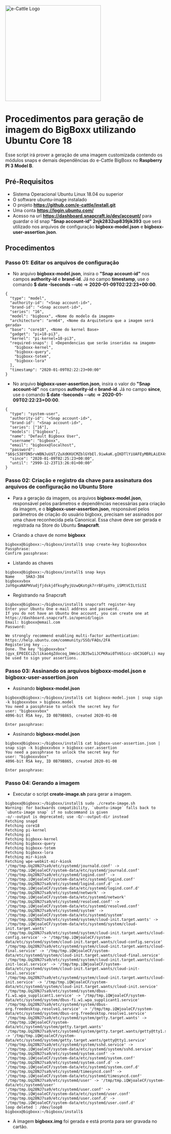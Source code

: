 <img src="https://raw.githubusercontent.com/e-cattle/art/master/eCattle.pnghttps://raw.githubusercontent.com/e-cattle/art/master/eCattle.png" width="300" alt="e-Cattle Logo" />

# Procedimentos para geração de imagem do BigBoxx utilizando Ubuntu Core 18

Esse script irá prover a geração de uma imagem customizada contendo os módulos snaps e demais dependências do e-Cattle BigBoxx no **Raspberry PI 3 Model B**.

## Pré-Requisitos

- Sistema Operacional Ubuntu Linux 18.04 ou superior
- O software ubuntu-image instalado
- O projeto **https://github.com/e-cattle/install.git**
- Uma conta **https://login.ubuntu.com/**
- Acesso na url **https://dashboard.snapcraft.io/dev/account/** para guardar o id snap **"Snap account-id" 2njk2832up839jik393** que será utilizado nos arquivos de configuração **bigboxx-model.json** e **bigboxx-user-assertion.json**.

## Procedimentos

### Passo 01: Editar os arquivos de configuração

- No arquivo **bigboxx-model.json**, insira o **"Snap account-id"** nos campos **authority-id** e **brand-id**. Já no campo **timestamp**, use o comando **$ date -Iseconds --utc** => **2020-01-09T02:22:23+00:00**.

```shell
{
  "type": "model",
  "authority-id": "<Snap account-id>",
  "brand-id": "<Snap account-id>",
  "series": "16",
  "model": "bigboxx", <Nome do modelo da imagem>
  "architecture": "arm64", <Nome da Arquitetura que a imagem será gerada>
  "base": "core18", <Nome do kernel Base>
  "gadget": "pi=18-pi3",
  "kernel": "pi-kernel=18-pi3",
  "required-snaps": [ <Dependencias que serão inseridas na imagem>
    "bigboxx-kernel",
    "bigboxx-query",
    "bigboxx-totem",
    "bigboxx-lora"
  ],
  "timestamp": "2020-01-09T02:22:23+00:00"
}

```

- No arquivo **bigboxx-user-assertion.json**, insira o valor do **"Snap account-id"** nos campos **authority-id** e **brand-id**. Já no campo **since**, use o comando **$ date -Iseconds --utc** => **2020-01-09T02:22:23+00:00**.

```shell
{
  "type": "system-user",
  "authority-id": "<Snap account-id>",
  "brand-id": "<Snap account-id>",
  "series": ["16"],
  "models": ["bigboxx"],
  "name": "Default Bigboxx User",
  "username": "bigboxx",
  "email": "bigboxx@localhost",
  "password": "$6$cS38YDN5rvWBNJuU$T/ZuXdKKUCMZblGYbEl.9iwAaK.gIKDTlYiUAFEyMBRLAiEX4sNOMAGXVQ9nw9rQT6VBQO08QUrb7KJQGLM2A1",
  "since": "2020-01-09T02:25:23+00:00",
  "until": "2999-12-23T13:26:01+00:00"
}

```

### Passo 02: Criação e registro da chave para assinatura dos arquivos de configuração no Ubuntu Store

- Para a geração da imagem, os arquivos **bigboxx-model.json**, responsável pelos parâmetros e dependências necessárias para criação da imagem, e o **bigboxx-user-assertion.json**, responsável pelos parâmetros de criação do usuário bigboxx, precisam ser assinados por uma chave reconhecida pela Canonical. Essa chave deve ser gerada e registrada na Store do Ubuntu **Snapcraft**.

- Criando a chave de nome **bigboxx**

```shell
bigboxx@bigboxx:~/bigboxx/install$ snap create-key bigboxxvbox
Passphrase: 
Confirm passphrase: 
```

- Listando as chaves

```shell
bigboxx@bigboxx:~/bigboxx/install$ snap keys
Name     SHA3-384
bigboxxvbox  JaY6gxaNAPHVudjfjdskjdfksgPyjUzwQKotgk7rrBFzpXYo_iSMtVCILtSiSI
```


- Registrando na Snapcraft

```shell
bigboxx@bigboxx:~/bigboxx/install$ snapcraft register-key 
Enter your Ubuntu One e-mail address and password.
If you do not have an Ubuntu One account, you can create one at https://dashboard.snapcraft.io/openid/login
Email: bigboxx@email.com
Password: 

We strongly recommend enabling multi-factor authentication: https://help.ubuntu.com/community/SSO/FAQs/2FA
Registering key ...
Done. The key "bigboxxvbox" (gyx_EP0IECiZclikao4gZdocoq_bWeicJBJ5w1iJCPKRai0TV65icz-sDC3G0FLi) may be used to sign your assertions.

```

### Passo 03: Assinando os arquivos **bigboxx-model.json** e **bigboxx-user-assertion.json**

- Assinando **bigboxx-model.json**

```shell
bigboxx@bigboxx:~/bigboxx/install$ cat bigboxx-model.json | snap sign -k bigboxxvbox > bigboxx.model
You need a passphrase to unlock the secret key for
user: "bigboxxvbox"
4096-bit RSA key, ID 0B79B865, created 2020-01-08

Enter passphrase:
```

- Assinando **bigboxx-model.json**

```shell
bigboxx@bigboxx:~/bigboxx/install$ cat bigboxx-user-assertion.json | snap sign -k bigboxxvbox > bigboxx-user.assertion
You need a passphrase to unlock the secret key for
user: "bigboxxvbox"
4096-bit RSA key, ID 0B79B865, created 2020-01-08

Enter passphrase:
```


### Passo 04: Gerando a imagem

- Executar o script **create-image.sh** para gerar a imagem.

```shell
bigboxx@bigboxx:~/bigboxx/install$ sudo ./create-image.sh 
Warning: for backwards compatibility, `ubuntu-image` falls back to `ubuntu-image snap` if no subcommand is given
-o/--output is deprecated; use -O/--output-dir instead
Fetching snapd
Fetching core18
Fetching pi-kernel
Fetching pi
Fetching bigboxx-kernel
Fetching bigboxx-query
Fetching bigboxx-totem
Fetching bigboxx-lora
Fetching mir-kiosk
Fetching wpe-webkit-mir-kiosk
'/tmp/tmp.Uq28NJ7sa9/etc/systemd/journald.conf' -> '/tmp/tmp.iQWjoaleCF/system-data/etc/systemd/journald.conf'
'/tmp/tmp.Uq28NJ7sa9/etc/systemd/logind.conf' -> '/tmp/tmp.iQWjoaleCF/system-data/etc/systemd/logind.conf'
'/tmp/tmp.Uq28NJ7sa9/etc/systemd/logind.conf.d' -> '/tmp/tmp.iQWjoaleCF/system-data/etc/systemd/logind.conf.d'
'/tmp/tmp.Uq28NJ7sa9/etc/systemd/network' -> '/tmp/tmp.iQWjoaleCF/system-data/etc/systemd/network'
'/tmp/tmp.Uq28NJ7sa9/etc/systemd/resolved.conf' -> '/tmp/tmp.iQWjoaleCF/system-data/etc/systemd/resolved.conf'
'/tmp/tmp.Uq28NJ7sa9/etc/systemd/system' -> '/tmp/tmp.iQWjoaleCF/system-data/etc/systemd/system'
'/tmp/tmp.Uq28NJ7sa9/etc/systemd/system/cloud-init.target.wants' -> '/tmp/tmp.iQWjoaleCF/system-data/etc/systemd/system/cloud-init.target.wants'
'/tmp/tmp.Uq28NJ7sa9/etc/systemd/system/cloud-init.target.wants/cloud-config.service' -> '/tmp/tmp.iQWjoaleCF/system-data/etc/systemd/system/cloud-init.target.wants/cloud-config.service'
'/tmp/tmp.Uq28NJ7sa9/etc/systemd/system/cloud-init.target.wants/cloud-final.service' -> '/tmp/tmp.iQWjoaleCF/system-data/etc/systemd/system/cloud-init.target.wants/cloud-final.service'
'/tmp/tmp.Uq28NJ7sa9/etc/systemd/system/cloud-init.target.wants/cloud-init-local.service' -> '/tmp/tmp.iQWjoaleCF/system-data/etc/systemd/system/cloud-init.target.wants/cloud-init-local.service'
'/tmp/tmp.Uq28NJ7sa9/etc/systemd/system/cloud-init.target.wants/cloud-init.service' -> '/tmp/tmp.iQWjoaleCF/system-data/etc/systemd/system/cloud-init.target.wants/cloud-init.service'
'/tmp/tmp.Uq28NJ7sa9/etc/systemd/system/dbus-fi.w1.wpa_supplicant1.service' -> '/tmp/tmp.iQWjoaleCF/system-data/etc/systemd/system/dbus-fi.w1.wpa_supplicant1.service'
'/tmp/tmp.Uq28NJ7sa9/etc/systemd/system/dbus-org.freedesktop.resolve1.service' -> '/tmp/tmp.iQWjoaleCF/system-data/etc/systemd/system/dbus-org.freedesktop.resolve1.service'
'/tmp/tmp.Uq28NJ7sa9/etc/systemd/system/getty.target.wants' -> '/tmp/tmp.iQWjoaleCF/system-data/etc/systemd/system/getty.target.wants'
'/tmp/tmp.Uq28NJ7sa9/etc/systemd/system/getty.target.wants/getty@tty1.service' -> '/tmp/tmp.iQWjoaleCF/system-data/etc/systemd/system/getty.target.wants/getty@tty1.service'
'/tmp/tmp.Uq28NJ7sa9/etc/systemd/system/sshd.service' -> '/tmp/tmp.iQWjoaleCF/system-data/etc/systemd/system/sshd.service'
'/tmp/tmp.Uq28NJ7sa9/etc/systemd/system.conf' -> '/tmp/tmp.iQWjoaleCF/system-data/etc/systemd/system.conf'
'/tmp/tmp.Uq28NJ7sa9/etc/systemd/system.conf.d' -> '/tmp/tmp.iQWjoaleCF/system-data/etc/systemd/system.conf.d'
'/tmp/tmp.Uq28NJ7sa9/etc/systemd/timesyncd.conf' -> '/tmp/tmp.iQWjoaleCF/system-data/etc/systemd/timesyncd.conf'
'/tmp/tmp.Uq28NJ7sa9/etc/systemd/user' -> '/tmp/tmp.iQWjoaleCF/system-data/etc/systemd/user'
'/tmp/tmp.Uq28NJ7sa9/etc/systemd/user.conf' -> '/tmp/tmp.iQWjoaleCF/system-data/etc/systemd/user.conf'
'/tmp/tmp.Uq28NJ7sa9/etc/systemd/user.conf.d' -> '/tmp/tmp.iQWjoaleCF/system-data/etc/systemd/user.conf.d'
loop deleted : /dev/loop8
bigboxx@bigboxx:~/bigboxx/install$
```

- A imagem **bigboxx.img** foi gerada e está pronta para ser gravada no cartão.
